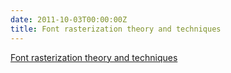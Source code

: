 ```yaml
---
date: 2011-10-03T00:00:00Z
title: Font rasterization theory and techniques
---
```

[Font rasterization theory and techniques](https://freddie.witherden.org/pages/font-rasterisation/)
